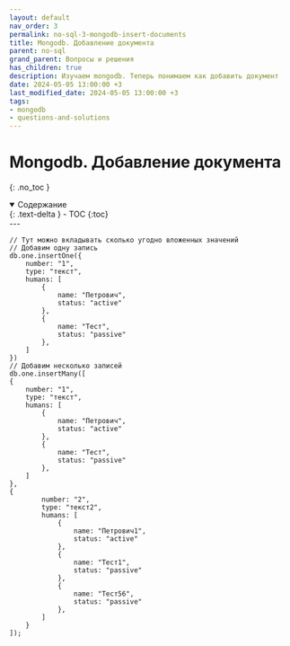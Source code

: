 ```yaml
---
layout: default
nav_order: 3
permalink: no-sql-3-mongodb-insert-documents
title: Mongodb. Добавление документа
parent: no-sql
grand_parent: Вопросы и решения
has_children: true
description: Изучаем mongodb. Теперь понимаем как добавить документ
date: 2024-05-05 13:00:00 +3
last_modified_date: 2024-05-05 13:00:00 +3
tags:
- mongodb
- questions-and-solutions
---
```


# Mongodb. Добавление документа
{: .no_toc }

<details open markdown="block">
  <summary>
    Содержание
  </summary>
  {: .text-delta }
- TOC
{:toc}
</details>
---

````text
// Тут можно вкладывать сколько угодно вложенных значений
// Добавим одну запись
db.one.insertOne({
    number: "1",
    type: "текст",
    humans: [
        {
            name: "Петрович",
            status: "active"
        },
        {
            name: "Тест",
            status: "passive"
        },
    ]
})
// Добавим несколько записей
db.one.insertMany([
{
    number: "1",
    type: "текст",
    humans: [
        {
            name: "Петрович",
            status: "active"
        },
        {
            name: "Тест",
            status: "passive"
        },
    ]
},
{
        number: "2",
        type: "текст2",
        humans: [
            {
                name: "Петрович1",
                status: "active"
            },
            {
                name: "Тест1",
                status: "passive"
            },
            {
                name: "Тест56",
                status: "passive"
            },
        ]
    }
]);
````